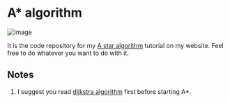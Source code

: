 # A* algorithm

![image](https://github.com/gameidea-org/a-star-algorithm/assets/38527141/d8a70ae9-6e93-49b0-801b-715c9a40dff5)


It is the code repository for my [A star algorithm](https://gameidea.org/2023/12/04/pathfinding-using-a-algorithm/) tutorial on my website. Feel free to do whatever you want to do with it.

## Notes
1. I suggest you read [dijkstra algorithm](https://gameidea.org/2023/11/30/pathfinding-using-dijkstras-algorithm/) first before starting A*.
